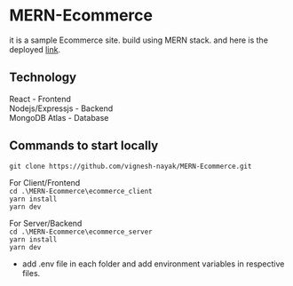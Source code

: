 # MERN-Ecommerce

it is a sample Ecommerce site. build using MERN stack. and here is the deployed [link](https://ecommerce-client-react.onrender.com/).

## Technology

React - Frontend  
Nodejs/Expressjs - Backend  
MongoDB Atlas - Database

## Commands to start locally

`git clone https://github.com/vignesh-nayak/MERN-Ecommerce.git`

For Client/Frontend  
`cd .\MERN-Ecommerce\ecommerce_client`  
`yarn install`  
`yarn dev`

For Server/Backend  
`cd .\MERN-Ecommerce\ecommerce_server`  
`yarn install`  
`yarn dev`

- add .env file in each folder and add environment variables in respective files.
